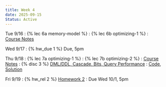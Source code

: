 ```yaml
---
title: Week 4
date: 2025-09-15
Status: Active
---
```


Tue 9/16
: {% lec 6a memory-model %}
: {% lec 6b optimizing-1 %}
  : [Course Notes](https://data101.org/notes/3-query_perf/indexes.html)

Wed 9/17
: {% hw_due 1 %} Due, 5pm

Thu 9/18
: {% lec 7a optimizing-1 %}
: {% lec 7b optimizing-2 %}
  : [Course Notes](https://docs.google.com/presentation/d/1KauV94R0_ZDOQ0rTxOsQ8LoYE7q1vaTO1E0j7aW2uJQ/edit?usp=sharing) 
: {% disc 3 %} [DML/DDL, Cascade, Bits, Query Performance](https://drive.google.com/file/d/16DRiZhD0l3PaCCD-T2Oz0WqiSKUi5UiZ/view?usp=sharing)
  : [Code](http://data101.datahub.berkeley.edu/hub/user-redirect/git-pull?repo=https%3A%2F%2Fgithub.com%2Fcal-data-eng%2Ffa25-materials&urlpath=tree%2Ffa25-materials%2Fdisc%2Fdisc03%2Fdisc03.ipynb&branch=main), [Solution](https://drive.google.com/file/d/1Pr-YWh5Rau6cxuROSBl_of2DzjF4rkC7/view?usp=sharing)

Fri 9/19
: {% hw_rel 2 %} [Homework 2](https://www.gradescope.com/courses/1082802/assignments/6561702)
  : Due Wed 10/1, 5pm
